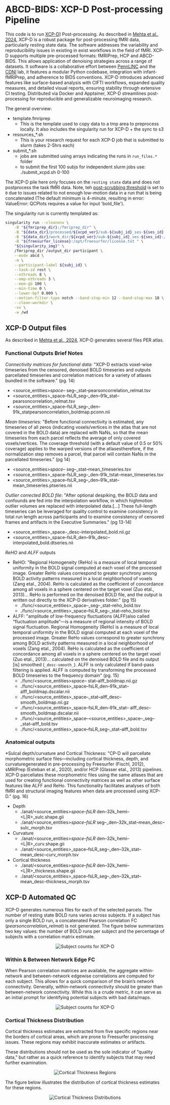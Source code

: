 # ABCD-BIDS: XCP-D Post-processing Pipeline

This code is to run [XCP-D](https://xcp-d.readthedocs.io/en/latest/)] Post-processing. As described in [Mehta et al., 2024](https://doi.org/10.1162/imag_a_00257), XCP-D is a robust package for post-processing fMRI data, particularly resting state data. The software addresses the variability and reproducibility issues in existing in exist workflows in the field of fMRI. XCP-D supports multiple pre-processed formats: fMRIPrep, HCP and ABCD-BIDS. This allows application of denoising strategies across a range of datasets. It software is a collaborative effort between [PennLINC](https://www.pennlinc.io/) and the [CDNI](https://innovation.umn.edu/developmental-cognition-and-neuroimaging-lab/) lab, it features a modular Python codebase, integration with infant-fMRIPrep, and adherence to BIDS conventions. XCP-D introduces advanced features like surface-based analysis with CIFTI workflows, expanded quality measures, and detailed visual reports, ensuring stability through extensive CI testing. Distributed via Docker and Apptainer, XCP-D streamlines post-processing for reproducible and generalizable neuroimaging research.

The general overview:

- template.fmriprep
    - This is the template used to copy data to a tmp area to preprocess locally. It also includes the singularity run for XCP-D + the sync to s3
- resources_*.sh 
    - This is your research request for each XCP-D job that is submitted to slurm (takes 2-5hrs each)
- submit_*.sh 
    - jobs are submitted using arrays indicating the runs in `run_files.*` folder
    - to submit the first 100 subjs for independent slurm jobs use: ./submit_xcpd.sh 0-100

The XCP-D pile here only focuses on the `resting state` data and does not postprocess the task fMRI data. Note, teh [post-scrubbing threshold](https://xcp-d.readthedocs.io/en/latest/usage.html#:~:text=Default%3A%20auto-,%2D%2Dmin%2Dtime,-%2C%20%2D%2Dmin_time) is set to `0` due to issues related to not enough low-motion data in a run that is being concatenated (The default minimum is 4-minute, resulting in error: ValueError: QCPlots requires a value for input 'bold_file').

The singularity run is currently templated as:

```bash
singularity run --cleanenv \
    -B "${fmriprep_dir}:/fmriprep_dir" \
    -B "${data_dir}/processed/${xcpd_ver}/sub-${subj_id}_ses-${ses_id}:/output_dir" \
    -B "${data_dir}/work_dir/${xcpd_ver}/sub-${subj_id}_ses-${ses_id}:/wd" \
    -B "${freesurfer_license}:/opt/freesurfer/license.txt " \
    "${singularity_img}" \
    /fmriprep_dir /output_dir participant \
    --mode abcd \
    -m \
    --participant-label ${subj_id} \
    --task-id rest \
    --nthreads 8 \
    --omp-nthreads 3 \
    --mem-gb 100 \
    --min-time 0 \
    --lower-bpf 0.009 \
    --motion-filter-type notch --band-stop-min 12 --band-stop-max 18 \
    --clean-workdir \
    -vv \
    -w /wd

```

## XCP-D Output files

As described in [Mehta et al., 2024](https://doi.org/10.1162/imag_a_00257), XCP-D generates several files PER atlas.

### Functional Outputs Brief Notes

*Connectivity matrices for functional data:* "XCP-D extracts voxel-wise timeseries from the censored, denoised BOLD timeseries and outputs parcellated timeseries and correlation matrices for a variety of atlases bundled in the software." (pg. 14)

- <source_entities>_space–<label>_ seg–<label>_stat–pearsoncorrelation_relmat.tsv
- <source_entities>_space–fsLR_seg–<label>_den–91k_stat–pearsoncorrelation_relmat.tsv
- <source_entities>_space–fsLR_seg–<label>_den–91k_statpearsoncorrelation_boldmap.pconn.nii

*Mean timeseries:* "Before functional connectivity is estimated, any timeseries of all zeros (indicating voxels/vertices in the atlas that are not covered in the BOLD data) are replaced with NaNs, so that the mean timeseries from each parcel reflects the average of only covered voxels/vertices. The coverage threshold (with a default value of 0.5 or 50% coverage) applies to the warped versions of the atlasestherefore, if the normalization step removes a parcel, that parcel will contain NaNs in the parcellated timeseries." (pg 14)

- <source_entities>_space–<label>_ seg–<label>_stat–mean_timeseries.tsv 
- <source_entities>_space–fsLR_seg–<label>_den–91k_tstat–mean_timeseries.tsv 
- <source_entities>_space–fsLR_seg–<label>_den–91k_stat–mean_timeseries.ptseries.nii

*Outlier corrected BOLD file*: "After optional despiking, the BOLD data and confounds are fed into the interpolation workflow, in which highmotion outlier volumes are replaced with interpolated data.[...] These full-length timeseries can be leveraged for quality control to examine consistency in total run length across participants and to examine consistency of censored frames and artifacts in the Executive Summaries." (pg 13-14)
- <source_entities>_space–<label>_desc–interpolated_bold.nii.gz 
- <source_entities>_space–fsLR_den–91k_desc–interpolated_bold.dtseries.nii

*ReHO* and *ALFF* outputs
- ReHO: "Regional Homogeneity (ReHo) is a measure of local temporal uniformity in the BOLD signal computed at each voxel of the processed image. Greater ReHo values correspond to greater synchrony among BOLD activity patterns measured in a local neighborhood of voxels (Zang etal., 2004). ReHo is calculated as the coefficient of concordance among all voxels in a sphere centered on the target voxel (Zuo etal., 2013)... ReHo is performed on the denoised BOLD file, and the output is written out directly to the XCP-D derivatives folder." (pg 15)
    - ./func/<source_entities>_space–<label>_seg–<label>_stat–reho_bold.tsv 
    - ./func/<source_entities>_space–fsLR_seg–<label>_stat–reho_bold.tsv
- ALFF: "amplitude of low-frequency fluctuations (ALFF)also called “fluctuation amplitude”—is a measure of regional intensity of BOLD signal fluctuation. Regional Homogeneity (ReHo) is a measure of local temporal uniformity in the BOLD signal computed at each voxel of the processed image. Greater ReHo values correspond to greater synchrony among BOLD activity patterns measured in a local neighborhood of voxels (Zang etal., 2004). ReHo is calculated as the coefficient of concordance among all voxels in a sphere centered on the target voxel (Zuo etal., 2013)... calculated on the denoised BOLD file and its output [is] smoothed (`_desc-smooth_`). ALFF is only calculated if band-pass filtering is applied. ALFF is computed by transforming the processed BOLD timeseries to the frequency domain" (pg. 15)
    - ./func/<source_entities>_space–<label>_ stat–alff_boldmap.nii.gz
    - ./func/<source_entities>_space–fsLR_den–91k_stat–alff_boldmap.dscalar.nii
    - ./func/<source_entities>_space–<label>_stat–alff_desc–smooth_boldmap.nii.gz
    - ./func/<source_entities>_space–fsLR_den–91k_stat– alff_desc–smooth_boldmap.dscalar.nii
    - ./func/<source_entities>_space–<source_entities>_space–<label>_seg–<label>_stat–alff_bold.tsv
    - ./func/<source_entities>_space–fsLR_seg–<label>_stat–alff_bold.tsv

### Anatomical outputs
 
*Sulcal depth/curvature and Cortical Thickness: "CP-D will parcellate morphometric surface files—including cortical thickness, depth, and curvaturegenerated in pre-processing by Freesurfer (Fischl, 2012), sMRIPrep (Esteban et al., 2020), and/or HCP (Glasser etal., 2013) pipelines. XCP-D parcellates these morphometric files using the same atlases that are used for creating functional connectivity matrices as well as other surface features like ALFF and ReHo. This functionality facilitates analyses of both fMRI and structural imaging features when data are processed using XCP-D." (pg. 16)
- Depth
    - ./anat/<source_entities>_space–fsLR_ den–32k_hemi–<L|R>_sulc.shape.gii
    - ./anat/<source_entities>_space–fsLR_ seg–<label>_den–32k_stat–mean_desc–sulc_morph.tsv
- Curvature 
    - ./anat/<source_entities>_space–fsLR_ den–32k_hemi–<L|R>_curv.shape.gii
    - ./anat/<source_entities>_space–fsLR_seg–<label>_den–32k_stat–mean_desc–curv_morph.tsv
- Cortical thickness 
    - ./anat/<source_entities>_space–fsLR_ den–32k_hemi–<L|R>_thickness.shape.gii
    - ./anat/<source_entities>_space–fsLR_seg–<label>_den–32k_stat–mean_desc–thickness_morph.tsv
    
## XCP-D Automated QC

XCP-D generates numerous files for each of the selected parcels. The number of resting state BOLD runs varies across subjects. If a subject has only a single BOLD run, a concatenated Pearson correlation FC (*pearsoncorrelation_relmat*) is not generated. The figure below summarizes two key values: the number of BOLD runs per subject and the percentage of subjects with a correlation matrix estimate.

<div style="text-align: center;">
  <img src="./imgs/xcpd_counts-pearcorrexist.png" alt="Subject counts for XCP-D" />
</div>

### Within & Between Network Edge FC 

When Pearson correlation matrices are available, the aggregate within-network and between-network edgewise correlations are computed for each subject. This allows for a quick comparison of the brain’s network connectivity. Generally, within-network connectivity should be greater than between-network connectivity. While this is a crude metric, it can serve as an initial prompt for identifying potential subjects with bad data/maps.

<div style="text-align: center;">
  <img src="./imgs/xcpd_17-network-summaries.png" alt="Subject counts for XCP-D" />
</div>

### Cortical Thickness Distribution

Cortical thickness estimates are extracted from five specific regions near the borders of cortical areas, which are prone to Freesurfer processing issues. These regions may exhibit inaccurate estimates or artifacts. 

These distributions should not be used as the sole indicator of "quality data," but rather as a quick reference to identify subjects that may need further examination.

<div style="text-align: center;">
  <img src="./imgs/brain_corthick-rois.png" alt="Cortical Thickness Regions" />
</div>

The figure below illustrates the distribution of cortical thickness estimates for these regions.

<div style="text-align: center;">
  <img src="./imgs/xcpd_dist-corthick.png" alt="Cortical Thickness Distributions" />
</div>



